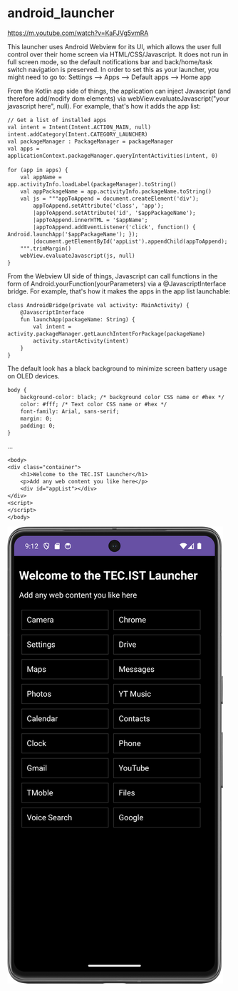 # android_launcher

https://m.youtube.com/watch?v=KaFJVg5vmRA

This launcher uses Android Webview for its UI, which allows the user full control over their home screen via HTML/CSS/Javascript.  It does not run in full screen mode, so the default notifications bar and back/home/task switch navigation is preserved.  In order to set this as your launcher, you might need to go to: Settings --> Apps --> Default apps --> Home app

From the Kotlin app side of things, the application can inject Javascript (and therefore add/modify dom elements) via webView.evaluateJavascript("your javascript here", null).  For example, that's how it adds the app list:

```
// Get a list of installed apps
val intent = Intent(Intent.ACTION_MAIN, null)
intent.addCategory(Intent.CATEGORY_LAUNCHER)
val packageManager : PackageManager = packageManager
val apps = applicationContext.packageManager.queryIntentActivities(intent, 0)

for (app in apps) {
    val appName = app.activityInfo.loadLabel(packageManager).toString()
    val appPackageName = app.activityInfo.packageName.toString()
    val js = """appToAppend = document.createElement('div');
        appToAppend.setAttribute('class', 'app');
        |appToAppend.setAttribute('id', '$appPackageName');
        |appToAppend.innerHTML = '$appName';
        |appToAppend.addEventListener('click', function() { Android.launchApp('$appPackageName'); });
        |document.getElementById('appList').appendChild(appToAppend);
    """.trimMargin()
    webView.evaluateJavascript(js, null)
}
```

From the Webview UI side of things, Javascript can call functions in the form of Android.yourFunction(yourParameters) via a @JavascriptInterface bridge.  For example, that's how it makes the apps in the app list launchable:

```
class AndroidBridge(private val activity: MainActivity) {
    @JavascriptInterface
    fun launchApp(packageName: String) {
        val intent = activity.packageManager.getLaunchIntentForPackage(packageName)
        activity.startActivity(intent)
    }
}
```

The default look has a black background to minimize screen battery usage on OLED devices.

```
body {
    background-color: black; /* background color CSS name or #hex */
    color: #fff; /* Text color CSS name or #hex */
    font-family: Arial, sans-serif;
    margin: 0;
    padding: 0;
}
```
...
```
<body>
<div class="container">
    <h1>Welcome to the TEC.IST Launcher</h1>
    <p>Add any web content you like here</p>
    <div id="appList"></div>
</div>
<script>
</script>
</body>
```

![image](https://github.com/TEC-IST/android_launcher/blob/main/screenshots/screenshot.png)
